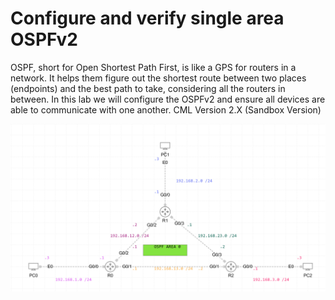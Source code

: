 # Configure and verify single area OSPFv2

OSPF, short for Open Shortest Path First, is like a GPS for routers in a network. It helps them figure out the shortest route between two places (endpoints) and the best path to take, considering all the routers in between. In this lab we will configure the OSPFv2 and ensure all devices are able to communicate with one another. CML Version 2.X (Sandbox Version)

![Lab Topology](https://github.com/CiscoDevNet/cml-community/blob/master/lab-topologies/ccna//Domain_3/3.4-configure_ospfv2_1/Screenshot_of_Lab.png)
